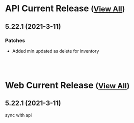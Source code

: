 
# API Current Release <small>([View All](/API.md))</small>
## 5.22.1 (2021-3-11)
### Patches 

- Added min updated as delete for inventory

<br><br>
# Web Current Release <small>([View All](/Web.md))</small>
## 5.22.1 (2021-3-11)
sync with api

  